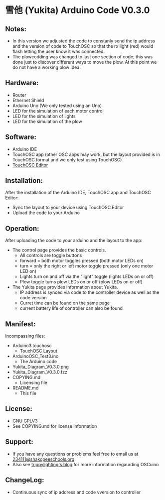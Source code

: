 # 雪他 (Yukita) Arduino Code V0.3.0
## Notes:
- In this version we adjusted the code to constanly send the ip address and the version of code to TouchOSC so that the rx light (red) would flash letting the user know it was connected.
- The plowcodding was changed to just one section of code; this was done just to discover different ways to move the plow. At this point we do not have a working plow idea. 

## Hardware:
- Router
- Ethernet Shield
- Arduino Uno (We only tested using an Uno)
- LED for the simulation of each motor control
- LED for the simulation of lights
- LED for the simulation of the plow

## Software: 
- Arduino IDE
- TouchOSC app (other OSC apps may work, but the layout provided is in TouchOSC format and we only test using TouchOSC)
- [TouchOSC Editor](http://hexler.net/software/touchosc)

## Installation:
After the installation of the Arduino IDE, TouchOSC app and TouchOSC Editor:
- Sync the layout to your device using TouchOSC Editor
- Upload the code to your Arduino

## Operation:
After uploading the code to your arduino and the layout to the app:
- The control page provides the basic controls. 
    - All controls are toggle buttons
    - forward = both motor toggles pressed (both motor LEDs on)
    - turn = only the right or left motor toggle pressed (only one motor LED on)
    - Lights turn on and off via the "light" toggle (lights LEDs on or off)
    - Plow toggle turns plow LEDs on or off (plow LEDs on or off)
- The Yukita page provides information about Yukita.
    -    IP address is synced via code to the controller device as well as the code version
    -    Curret time can be found on the same page
    -    current battery life of controller can also be found

## Manifest:
Incompassing files:
- Arduino3.touchosc
    - TouchOSC Layout
- ArduinoOSC_Test3.ino
    - The Arduino code
- Yukita_Diagram_V0.3.0.png
- Yukita_Diagram_V0.3.0.fzz
- COPYING.md
    - Licensing file
- README.md
    - This file

## License:
- GNU GPLV3
- See COPYING.md for license information

## Support:
- If you have any questions or problems feel free to email us at 234111@shakopeeschools.org
- Also see [trippylighting's blog](http://trippylighting.com/teensy-arduino-ect/touchosc-and-arduino-oscuino/) for more information regaurding OSCuino

## ChangeLog:
- Continuous sync of ip address and code vversion to controller

